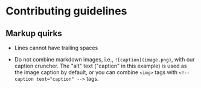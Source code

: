 # Contributing guidelines

## Markup quirks

- Lines cannot have trailing spaces

- Do not combine markdown images, i.e., `![caption](image.png)`,
  with our caption cruncher.  The "alt" text ("caption" in this
  example) is used as the image caption by default, or you can combine
  `<img>` tags with `<!-- caption text="caption" -->` tags.
